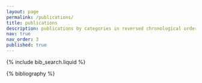 ```yaml
---
layout: page
permalink: /publications/
title: publications
description: publications by categories in reversed chronological order. generated by jekyll-scholar.
nav: true
nav_order: 3
published: true
---
```


<!-- _pages/publications.md -->

<!-- Bibsearch Feature -->

{% include bib_search.liquid %}

<div class="publications">

{% bibliography %}

</div>
